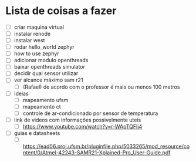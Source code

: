 # Lista de coisas a fazer

- [ ] criar maquina virtual
- [ ] instalar renode
- [ ] instalar west
- [ ] rodar hello_world zephyr
- [ ] how to use zephyr
- [ ] adicionar modulo openthreads
- [ ] baixar openthreads simulator
- [ ] decidir qual sensor utilizar
- [ ] ver alcance máximo sam r21
	- [ ] (Rafael) de acordo com o professor é mais ou menos 100 metros
       
- [ ] ideias
	- [ ] mapeamento ufsm
	- [ ] mapeamento ct
 	- [ ] controle de ar-condicionado por sensor de temperatura
        
- [ ] link de videos com informações possivelmente uteis
	- [ ] https://www.youtube.com/watch?v=r-WApTQFIi4
       
- [ ] guias e datasheets
	- [ ] https://ead06.proj.ufsm.br/pluginfile.php/5033265/mod_resource/content/0/Atmel-42243-SAMR21-Xplained-Pro_User-Guide.pdf
